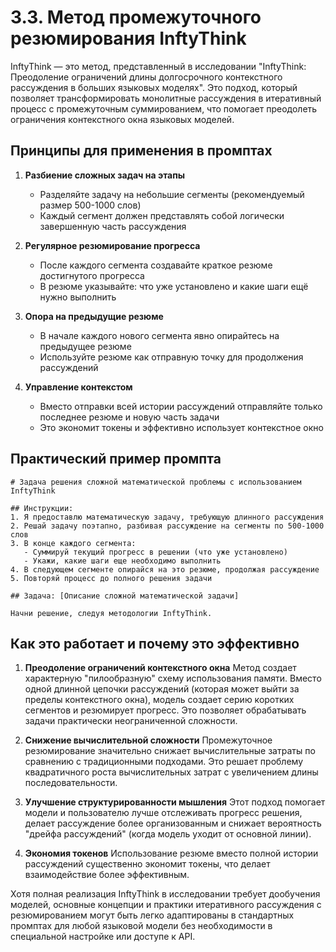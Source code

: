 3.3. Метод промежуточного резюмирования InftyThink
==================================================

InftyThink — это метод, представленный в исследовании "InftyThink: Преодоление ограничений длины долгосрочного контекстного рассуждения в больших языковых моделях". Это подход, который позволяет трансформировать монолитные рассуждения в итеративный процесс с промежуточным суммированием, что помогает преодолеть ограничения контекстного окна языковых моделей.

Принципы для применения в промптах
----------------------------------

1.  **Разбиение сложных задач на этапы**
    
    *   Разделяйте задачу на небольшие сегменты (рекомендуемый размер 500-1000 слов)
    *   Каждый сегмент должен представлять собой логически завершенную часть рассуждения
2.  **Регулярное резюмирование прогресса**
    
    *   После каждого сегмента создавайте краткое резюме достигнутого прогресса
    *   В резюме указывайте: что уже установлено и какие шаги ещё нужно выполнить
3.  **Опора на предыдущие резюме**
    
    *   В начале каждого нового сегмента явно опирайтесь на предыдущее резюме
    *   Используйте резюме как отправную точку для продолжения рассуждений
4.  **Управление контекстом**
    
    *   Вместо отправки всей истории рассуждений отправляйте только последнее резюме и новую часть задачи
    *   Это экономит токены и эффективно использует контекстное окно

Практический пример промпта
---------------------------

    # Задача решения сложной математической проблемы с использованием InftyThink
    
    ## Инструкции:
    1. Я предоставлю математическую задачу, требующую длинного рассуждения
    2. Решай задачу поэтапно, разбивая рассуждение на сегменты по 500-1000 слов
    3. В конце каждого сегмента:
       - Суммируй текущий прогресс в решении (что уже установлено)
       - Укажи, какие шаги еще необходимо выполнить
    4. В следующем сегменте опирайся на это резюме, продолжая рассуждение
    5. Повторяй процесс до полного решения задачи
    
    ## Задача: [Описание сложной математической задачи]
    
    Начни решение, следуя методологии InftyThink.
    

Как это работает и почему это эффективно
----------------------------------------

1.  **Преодоление ограничений контекстного окна** Метод создает характерную "пилообразную" схему использования памяти. Вместо одной длинной цепочки рассуждений (которая может выйти за пределы контекстного окна), модель создает серию коротких сегментов и резюмирует прогресс. Это позволяет обрабатывать задачи практически неограниченной сложности.
    
2.  **Снижение вычислительной сложности** Промежуточное резюмирование значительно снижает вычислительные затраты по сравнению с традиционными подходами. Это решает проблему квадратичного роста вычислительных затрат с увеличением длины последовательности.
    
3.  **Улучшение структурированности мышления** Этот подход помогает модели и пользователю лучше отслеживать прогресс решения, делает рассуждение более организованным и снижает вероятность "дрейфа рассуждений" (когда модель уходит от основной линии).
    
4.  **Экономия токенов** Использование резюме вместо полной истории рассуждений существенно экономит токены, что делает взаимодействие более эффективным.
    

Хотя полная реализация InftyThink в исследовании требует дообучения моделей, основные концепции и практики итеративного рассуждения с резюмированием могут быть легко адаптированы в стандартных промптах для любой языковой модели без необходимости в специальной настройке или доступе к API.
